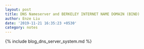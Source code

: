```yaml
---
layout: post
title: DNS Nameserver and BERKELEY INTERNET NAME DOMAIN (BIND)
author: Enze Liu
date: '2019-11-21 16:35:23 +0530'
category: notes
---
```


{% include blog_dns_server_system.md %}